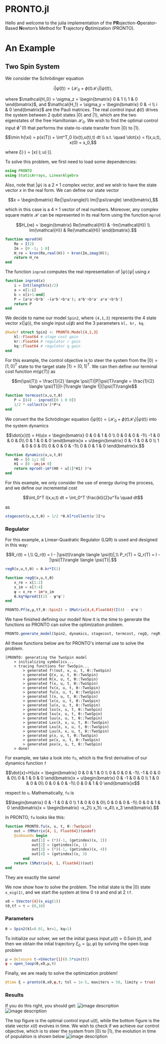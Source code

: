 # PRONTO.jl

Hello and welcome to the julia implementation of the **PR**ojection-**O**perator-Based **N**ewton’s Method for **T**rajectory **O**ptimization (PRONTO).


# An Example


## Two Spin System
We consider the Schrödinger equation
```math
i|\dot{\psi}(t)\rangle = (\mathcal{H_0} + \phi(t)\mathcal{H_1})|\psi(t)\rangle,
```
where $\mathcal{H_0} = \sigma_z = \begin{bmatrix}
0 & 1 \\
1 & 0
\end{bmatrix}$, and $\mathcal{H_1} = \sigma_y = \begin{bmatrix}
0 & -i \\
i & 0
\end{bmatrix}$ are the Pauli matrices. The real control input $\phi(t)$ drives the system between 2 qubit states $|0\rangle$ and $|1\rangle$, which are the two eigenstates of the free Hamiltonian $\mathcal{H_0}$. We wish to find the optimal control input $\phi^{\star}(t)$ that performs the state-to-state transfer from $|0\rangle$ to $|1\rangle$. 

```math
\min h(\xi) = p(x(T)) + \int^T_0 l(x(t),u(t),t) dt \\
s.t.    \quad \dot{x} = f(x,u,t), x(0) = x_0,
```
where $\xi(\cdot) = [x(\cdot);u(\cdot)]$.

To solve this problem, we first need to load some dependencies:
```julia
using PRONTO
using StaticArrays, LinearAlgebra
```

Also, note that $|\psi \rangle$ is a $2 \times 1$ complex vector, and we wish to have the state vector $x$ in the real form. We can define our state vector 
```math
x = \begin{bmatrix}
Re(|\psi\rangle)\\
Im(|\psi\rangle) 
\end{bmatrix},
```   
which in this case is a $4 \times 1$ vector of real numbers. Moreover, any complex square matrix $\mathcal{H}$ can be represented in its real form using the function `mprod`
```math
H_{re} = \begin{bmatrix}
Re(\mathcal{H}) & -Im(\mathcal{H}) \\
Im(\mathcal{H}) & Re(\mathcal{H})
\end{bmatrix}.
```

```julia
function mprod(H) 
    Re = I(2) 
    Im = [0 -1; 1 0] 
    H_re = kron(Re,real(H)) + kron(Im,imag(H)); 
    return H_re 
end
```
The function `inprod` computes the real representation of $|\psi\rangle \langle \psi|$ using $x$
```julia
function inprod(x) 
    i = Int(length(x)/2) 
    a = x[1:i] 
    b = x[i+1:end] 
    P = [a*a'+b*b' -(a*b'+b*a'); a*b'+b*a' a*a'+b*b'] 
    return P
end
```

We decide to name our model `Spin2`, where `{4,1,3}` represents the 4 state vector $x (|\psi\rangle)$, the single input $u (\phi)$ and the 3 parameters `kl, kr, kq`.

```julia
@kwdef struct Spin2 <: PRONTO.Model{4,1,3}
    kl::Float64 # stage cost gain
    kr::Float64 # regulator r gain
    kq::Float64 # regulator q gain
end
```

For this example, the control objective is to steer the system from the $|0\rangle = [1, 0]^T$ state to the target state $|1\rangle = [0, 1]^T$. We can then define our terminal cost function $m(\psi(T))$ as 
```math
m(\psi(T)) = \frac{1}{2} \langle \psi(T)|P|\psi(T)\rangle = \frac{1}{2} \langle \psi(T)|(I-|1\rangle \langle 1|)|\psi(T)\rangle
```

```julia
function termcost(x,u,t,θ)
    P = I(4) - inprod([0 1 0 0])
    1/2 * collect(x')*P*x
end
```

We convert the the Schrödinger equation
$i|\dot{\psi}(t)\rangle = (\mathcal{H_0} + \phi(t)\mathcal{H_1})|\psi(t)\rangle$ into the system dynamics 
```math
\dot{x}(t) = H(u)x = \begin{bmatrix}
0 & 0 & 1 & 0 \\
0 & 0 & 0 & -1\\
-1 & 0 & 0 & 0\\
0 & 1 & 0 & 0
\end{bmatrix}x + u\begin{bmatrix}
0 & -1 & 0 & 0 \\
1 & 0 & 0 & 0\\
0 & 0 & 0 & -1\\
0 & 0 & 1 & 0
\end{bmatrix}x.
```

```julia
function dynamics(x,u,t,θ)
    H0 = [0 1;1 0]
    H1 = [0 -im;im 0]
    return mprod(-im*(H0 + u[1]*H1) )*x
end
```

For this example, we only consider the use of energy during the process, and we define our incremental cost
```math
\int_0^T l(x,u,t) dt = \int_0^T \frac{kl}{2}u^Tu \quad dt
```
as

```julia
stagecost(x,u,t,θ) = 1/2 *θ.kl*collect(u')I*u
```

### Regulator
For this example, a Linear-Quadratic Regulator (LQR) is used and designed in this way:
```math
R_r(t) = I,\\
Q_r(t) = I - |\psi(t)\rangle \langle \psi(t)|,\\
P_r(T) = Q_r(T) = I - |\psi(T)\rangle \langle \psi(T)|.
``` 
```julia
regR(x,u,t,θ) = θ.kr*I(1)

function regQ(x,u,t,θ) 
    x_re = x[1:2] 
    x_im = x[3:4] 
    ψ = x_re + im*x_im 
    θ.kq*mprod(I(2) - ψ*ψ')
end

PRONTO.Pf(α,μ,tf,θ::Spin2) = SMatrix{4,4,Float64}(I(4) - α*α')
```

We have finished defining our model! Now it is the time to generate the functions so PRONTO can solve the optimization problem.

```julia
PRONTO.generate_model(Spin2, dynamics, stagecost, termcost, regQ, regR)
```
All these functions below are for PRONTO's internal use to solve the problem.
```
[PRONTO: generating the TwoSpin model
    > initializing symbolics...
    > tracing functions for TwoSpin...
        > generated f!(out, x, u, t, θ::TwoSpin)
        > generated Q(x, u, t, θ::TwoSpin)
        > generated R(x, u, t, θ::TwoSpin)
        > generated f(x, u, t, θ::TwoSpin)
        > generated fx(x, u, t, θ::TwoSpin)
        > generated fu(x, u, t, θ::TwoSpin)
        > generated l(x, u, t, θ::TwoSpin)
        > generated lx(x, u, t, θ::TwoSpin)
        > generated lu(x, u, t, θ::TwoSpin)
        > generated lxx(x, u, t, θ::TwoSpin)
        > generated lxu(x, u, t, θ::TwoSpin)
        > generated luu(x, u, t, θ::TwoSpin)
        > generated Lxx(λ, x, u, t, θ::TwoSpin)
        > generated Lxu(λ, x, u, t, θ::TwoSpin)
        > generated Luu(λ, x, u, t, θ::TwoSpin)
        > generated p(x, u, t, θ::TwoSpin)
        > generated px(x, u, t, θ::TwoSpin)
        > generated pxx(x, u, t, θ::TwoSpin)
    > done!
```
For example, we take a look into `fu`, which is the first derivative of our dynamics function `f` 
```math
\dot{x}=H(u)x = \begin{bmatrix}
0 & 0 & 1 & 0 \\
0 & 0 & 0 & -1\\
-1 & 0 & 0 & 0\\
0 & 1 & 0 & 0
\end{bmatrix}x + u\begin{bmatrix}
0 & -1 & 0 & 0 \\
1 & 0 & 0 & 0\\
0 & 0 & 0 & -1\\
0 & 0 & 1 & 0
\end{bmatrix}x
``` 
respect to `u`. Mathematically, `fu` is
```math
\begin{bmatrix}
0 & -1 & 0 & 0 \\
1 & 0 & 0 & 0\\
0 & 0 & 0 & -1\\
0 & 0 & 1 & 0
\end{bmatrix}x = \begin{bmatrix}
                    -x_2\\
                    x_1\\
                    -x_4\\
                    x_3
                 \end{bmatrix}.
```

In PRONTO, `fu` looks like this:
```julia
function PRONTO.fu(x, u, t, θ::TwoSpin)
    out = (MMatrix{4, 1, Float64})(undef)
    @inbounds begin
            out[1] = (*)(-1, (getindex)(x, 2))
            out[2] = (getindex)(x, 1)
            out[3] = (*)(-1, (getindex)(x, 4))
            out[4] = (getindex)(x, 3)
        end
    return (SMatrix{4, 1, Float64})(out)
end
```
They are exactly the same!



We now show how to solve the problem. The initial state is the $|0\rangle$ state `x_eig(1)`, and we start the system at time $0$ `t0` and end at $2$ `tf`.

```julia
x0 = SVector{4}(x_eig(1))
t0,tf = τ = (0,10)
```

### Parameters
```julia
θ = Spin2(kl=0.01, kr=1, kq=1)
```

To initialize our solver, we set the initial guess input $\mu(t) = 0.5\sin(t)$, and then we obtain the intial trajectory $\xi_0 = (\mu,\varphi)$ by solving the open loop problem

```julia
μ = @closure t->SVector{1}(0.5*sin(t))
φ = open_loop(θ,x0,μ,τ)
```

Finally, we are ready to solve the optimization problem! 

```julia
@time ξ = pronto(θ,x0,φ,τ; tol = 1e-5, maxiters = 50, limitγ = true)
```


### Results
If you do this right, you should get:
![image description](./Uopt.jpg)
![image description](./Xopt.jpg)

The top figure is the optimal control input $u(t)$, while the bottom figure is the state vector $x(t)$ evolves in time. We wish to check if we achieve our control objective, which is to steer the system from $|0\rangle$ to $|1\rangle$, the evolution in time of population is shown below
![image description](./Popt.jpg)   
